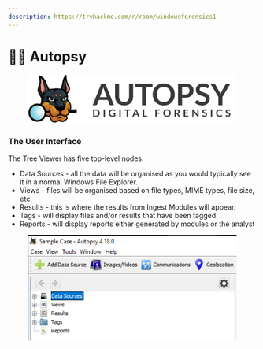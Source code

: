 ```yaml
---
description: https://tryhackme.com/r/room/windowsforensics1
---
```


# 👨‍🚒 Autopsy

<figure><img src="../../../../.gitbook/assets/image (6) (1) (1) (1) (1) (1) (1) (1) (1) (1) (1) (1) (1) (1) (1) (1) (1) (1) (1) (1) (1) (1) (1).png" alt=""><figcaption></figcaption></figure>

### The User Interface

The Tree Viewer has five top-level nodes:

* Data Sources - all the data will be organised as you would typically see it in a normal Windows File Explorer.&#x20;
* Views - files will be organised based on file types, MIME types, file size, etc.&#x20;
* Results - this is where the results from Ingest Modules will appear.&#x20;
* Tags - will display files and/or results that have been tagged&#x20;
* Reports - will display reports either generated by modules or the analyst

<figure><img src="../../../../.gitbook/assets/image (7) (1) (1) (1) (1) (1) (1) (1) (1) (1) (1) (1) (1) (1) (1) (1) (1) (1) (1) (1) (1) (1) (1).png" alt=""><figcaption></figcaption></figure>
